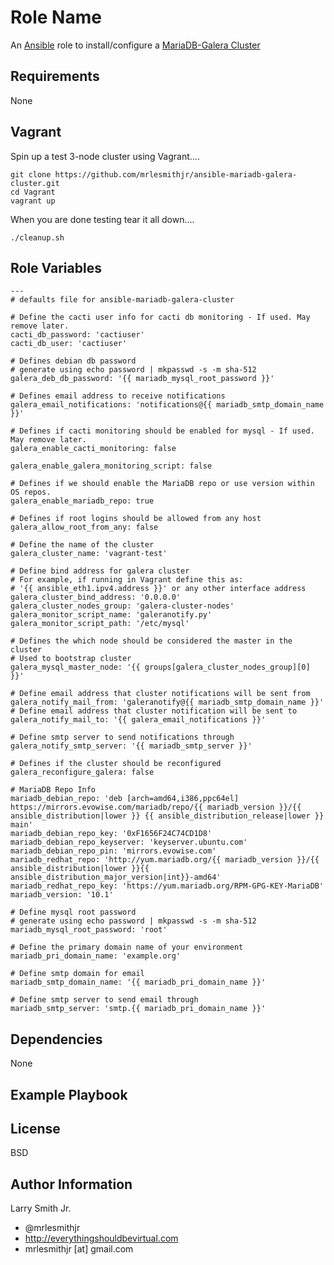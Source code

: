 Role Name
=========

An [Ansible] role to install/configure a [MariaDB-Galera Cluster]

Requirements
------------

None

Vagrant
-------
Spin up a test 3-node cluster using Vagrant....
````
git clone https://github.com/mrlesmithjr/ansible-mariadb-galera-cluster.git
cd Vagrant
vagrant up
````
When you are done testing tear it all down....  
````
./cleanup.sh
````

Role Variables
--------------

```
---
# defaults file for ansible-mariadb-galera-cluster

# Define the cacti user info for cacti db monitoring - If used. May remove later.
cacti_db_password: 'cactiuser'
cacti_db_user: 'cactiuser'

# Defines debian db password
# generate using echo password | mkpasswd -s -m sha-512
galera_deb_db_password: '{{ mariadb_mysql_root_password }}'

# Defines email address to receive notifications
galera_email_notifications: 'notifications@{{ mariadb_smtp_domain_name }}'

# Defines if cacti monitoring should be enabled for mysql - If used. May remove later.
galera_enable_cacti_monitoring: false

galera_enable_galera_monitoring_script: false

# Defines if we should enable the MariaDB repo or use version within OS repos.
galera_enable_mariadb_repo: true

# Defines if root logins should be allowed from any host
galera_allow_root_from_any: false

# Define the name of the cluster
galera_cluster_name: 'vagrant-test'

# Define bind address for galera cluster
# For example, if running in Vagrant define this as:
# '{{ ansible_eth1.ipv4.address }}' or any other interface address
galera_cluster_bind_address: '0.0.0.0'
galera_cluster_nodes_group: 'galera-cluster-nodes'
galera_monitor_script_name: 'galeranotify.py'
galera_monitor_script_path: '/etc/mysql'

# Defines the which node should be considered the master in the cluster
# Used to bootstrap cluster
galera_mysql_master_node: '{{ groups[galera_cluster_nodes_group][0] }}'

# Define email address that cluster notifications will be sent from
galera_notify_mail_from: 'galeranotify@{{ mariadb_smtp_domain_name }}'
# Define email address that cluster notification will be sent to
galera_notify_mail_to: '{{ galera_email_notifications }}'

# Define smtp server to send notifications through
galera_notify_smtp_server: '{{ mariadb_smtp_server }}'

# Defines if the cluster should be reconfigured
galera_reconfigure_galera: false

# MariaDB Repo Info
mariadb_debian_repo: 'deb [arch=amd64,i386,ppc64el] https://mirrors.evowise.com/mariadb/repo/{{ mariadb_version }}/{{ ansible_distribution|lower }} {{ ansible_distribution_release|lower }} main'
mariadb_debian_repo_key: '0xF1656F24C74CD1D8'
mariadb_debian_repo_keyserver: 'keyserver.ubuntu.com'
mariadb_debian_repo_pin: 'mirrors.evowise.com'
mariadb_redhat_repo: 'http://yum.mariadb.org/{{ mariadb_version }}/{{ ansible_distribution|lower }}{{ ansible_distribution_major_version|int}}-amd64'
mariadb_redhat_repo_key: 'https://yum.mariadb.org/RPM-GPG-KEY-MariaDB'
mariadb_version: '10.1'

# Define mysql root password
# generate using echo password | mkpasswd -s -m sha-512
mariadb_mysql_root_password: 'root'

# Define the primary domain name of your environment
mariadb_pri_domain_name: 'example.org'

# Define smtp domain for email
mariadb_smtp_domain_name: '{{ mariadb_pri_domain_name }}'

# Define smtp server to send email through
mariadb_smtp_server: 'smtp.{{ mariadb_pri_domain_name }}'
```

Dependencies
------------

None

Example Playbook
----------------


License
-------

BSD

Author Information
------------------

Larry Smith Jr.
- @mrlesmithjr
- http://everythingshouldbevirtual.com
- mrlesmithjr [at] gmail.com

[Ansible]: <https://www.ansible.com>
[MariaDB-Galera Cluster]: <https://mariadb.com/kb/en/mariadb/what-is-mariadb-galera-cluster/>

